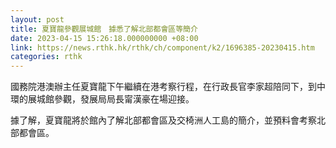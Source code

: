 ```yaml
---
layout: post
title: 夏寶龍參觀展城館　據悉了解北部都會區等簡介
date: 2023-04-15 15:26:18.000000000 +08:00
link: https://news.rthk.hk/rthk/ch/component/k2/1696385-20230415.htm
categories: rthk
---
```


國務院港澳辦主任夏寶龍下午繼續在港考察行程，在行政長官李家超陪同下，到中環的展城館參觀，發展局局長甯漢豪在場迎接。

據了解，夏寶龍將於館內了解北部都會區及交椅洲人工島的簡介，並預料會考察北部都會區。
